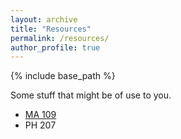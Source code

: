 ```yaml
---
layout: archive
title: "Resources"
permalink: /resources/
author_profile: true
---
```


{% include base_path %}

Some stuff that might be of use to you.

- [MA 109](https://github.com/agnipratimnag/agnipratimnag.github.io/blob/master/_pages/ma109.md)
- PH 207
